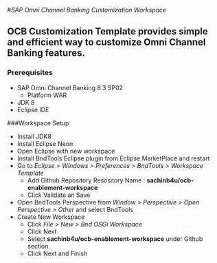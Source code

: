 #*SAP Omni Channel Banking Customization Workspace*

## OCB Customization Template provides simple and efficient way to customize Omni Channel Banking features.

###  Prerequisites

- SAP Omni Channel Banking 8.3 SP02
    - Platform WAR
- JDK 8
- Eclipse IDE

###Workspace Setup

- Install JDK8
- Install Eclipse Neon
- Open Eclipse with new workspace
- Install BndTools Eclipse plugin from Eclipse MarketPlace and restart 
- Go to _Eclipse > Windows > Preferences > BndTools > Workspace Template_
    - Add Github Repository Resository Name : **sachinb4u/ocb-enablement-workspace**
    - Click Validate an Save
- Open BndTools Perspective from _Window > Perspective > Open Perspective > Other_ and select BndTools
- Create New Workspace
    - Click _File > New > Bnd OSGi Workspace_
    - Click Next
    - Select **sachinb4u/ocb-enablement-workspace** under Github section
    - Click Next and Finish

    
